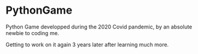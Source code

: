 # PythonGame

Python Game developped during the 2020 Covid pandemic,
by an absolute newbie to coding me.

Getting to work on it again 3 years later after learning much more.
